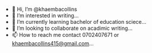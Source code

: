 - 👋 Hi, I’m @khaembacollins
- 👀 I’m interested in writing...
- 🌱 I’m currently learning bachelor of education sciece...
- 💞️ I’m looking to collaborate on acadimic writing...
- 📫 How to reach me contact 0702407671 or khaembacollins415@gmail.com...

<!---
kahembacollins/kahembacollins is a ✨ special ✨ repository because its `README.md` (this file) appears on your GitHub profile.
You can click the Preview link to take a look at your changes.
--->
